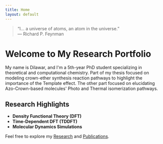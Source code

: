 ```yaml
---
title: Home
layout: default
---
```

> “I... a universe of atoms, an atom in the universe.”  
> — Richard P. Feynman

# Welcome to My Research Portfolio
My name is Dilawar, and I'm a 5th-year PhD student specializing in theoretical and computational chemistry.
Part of my thesis focused on modeling crown-ether synthesis reaction pathways to highlight the importance of the Template effect.
The other part focused on elucidating Azo-Crown-based molecules' Photo and Thermal isomerization pathways.


## Research Highlights
- **Density Functional Theory (DFT)**
- **Time-Dependent DFT (TDDFT)**
- **Molecular Dynamics Simulations**

Feel free to explore my [Research](research.md) and [Publications](publications.md).
